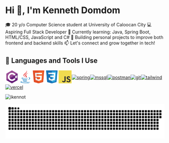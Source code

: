 <h1>Hi 👋, I'm Kenneth Domdom</h1>
<p>🎓 20 y/o Computer Science student at University of Caloocan City 💻 Aspiring Full Stack Developer 🔭 Currently learning: Java, Spring Boot, HTML/CSS, JavaScript and C# 🌱 Building personal projects to improve both frontend and backend skills 📫 Let's connect and grow together in tech!</p>
<h2>🚀 Languages and Tools I Use</h2>
<p style="display: flex; flex-wrap: wrap; gap: 10 px; align-items: center;">
  <!-- C# -->
  <a target="_blank" href="https://raw.githubusercontent.com/devicons/devicon/master/icons/csharp/csharp-original.svg">
    <img src="https://raw.githubusercontent.com/devicons/devicon/master/icons/csharp/csharp-original.svg" alt="csharp" width="42" height="42" />
  </a>

  <!-- Java -->
  <a target="_blank" href="https://raw.githubusercontent.com/devicons/devicon/master/icons/java/java-original.svg">
    <img src="https://raw.githubusercontent.com/devicons/devicon/master/icons/java/java-original.svg" alt="java" width="42" height="42" />
  </a>

  <!-- HTML -->
  <a target="_blank" href="https://raw.githubusercontent.com/devicons/devicon/master/icons/html5/html5-original.svg">
    <img src="https://raw.githubusercontent.com/devicons/devicon/master/icons/html5/html5-original.svg" alt="html" width="42" height="42" />
  </a>

  <!-- CSS -->
  <a target="_blank" href="https://raw.githubusercontent.com/devicons/devicon/master/icons/css3/css3-original.svg">
    <img src="https://raw.githubusercontent.com/devicons/devicon/master/icons/css3/css3-original.svg" alt="css3" width="42" height="42" />
  </a>

  <!-- JavaScript -->
  <a target="_blank" href="https://raw.githubusercontent.com/devicons/devicon/master/icons/javascript/javascript-original.svg">
    <img src="https://raw.githubusercontent.com/devicons/devicon/master/icons/javascript/javascript-original.svg" alt="javascript" width="42" height="42" />
  </a>

  <!-- Spring -->
  <a target="_blank" href="https://www.vectorlogo.zone/logos/springio/springio-icon.svg">
    <img src="https://www.vectorlogo.zone/logos/springio/springio-icon.svg" alt="spring" width="42" height="42" />
  </a>

  <!-- MSSQL -->
  <a target="_blank" href="https://www.svgrepo.com/show/303229/microsoft-sql-server-logo.svg">
    <img src="https://www.svgrepo.com/show/303229/microsoft-sql-server-logo.svg" alt="mssql" width="42" height="42" />
  </a>

  <!-- Postman -->
  <a target="_blank" href="https://www.vectorlogo.zone/logos/getpostman/getpostman-icon.svg">
    <img src="https://www.vectorlogo.zone/logos/getpostman/getpostman-icon.svg" alt="postman" width="42" height="42" />
  </a>

  <!-- Git -->
  <a target="_blank" href="https://www.vectorlogo.zone/logos/git-scm/git-scm-icon.svg">
    <img src="https://www.vectorlogo.zone/logos/git-scm/git-scm-icon.svg" alt="git" width="42" height="42" />
  </a>

  <!-- Tailwind -->
  <a target="_blank" href="https://tailwindcss.com/">
    <img src="https://www.vectorlogo.zone/logos/tailwindcss/tailwindcss-icon.svg" alt="tailwind" width="42" height="42" />
  </a>

  <!-- Vercel -->
  <a target="_blank" href="https://assets.vercel.com/image/upload/front/favicon/vercel/152x152.png">
    <img src="https://assets.vercel.com/image/upload/front/favicon/vercel/152x152.png" alt="vercel" width="42" height="42" />
  </a>
</p>

<p><img src="https://github-readme-stats.vercel.app/api/top-langs?username=ikennot&show_icons=true&locale=en&layout=compact" alt="ikennot" /></p>

<picture>
  <source media="(prefers-color-scheme: dark)" srcset="https://raw.githubusercontent.com/ikennot/ikennot/output/github-snake-dark.svg" />
  <source media="(prefers-color-scheme: light)" srcset="https://raw.githubusercontent.com/ikennot/ikennot/output/github-snake.svg" />
  <img alt="github-snake" src="https://raw.githubusercontent.com/ikennot/ikennot/output/github-snake.svg" />
</picture>
